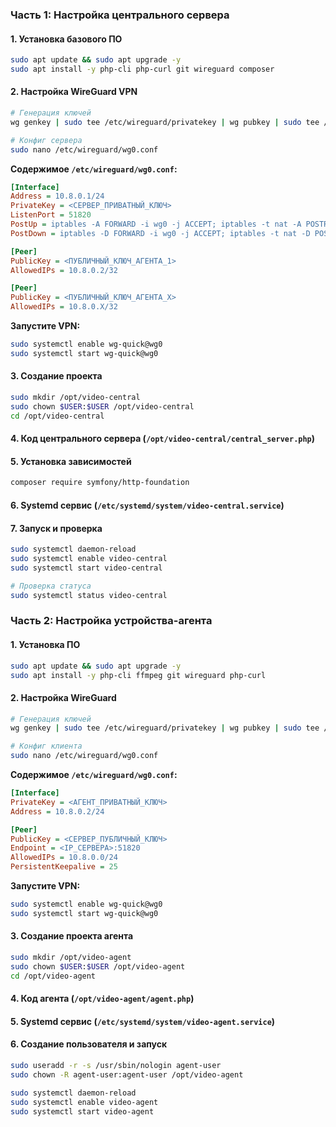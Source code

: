 ### **Часть 1: Настройка центрального сервера**

#### **1. Установка базового ПО**
```bash
sudo apt update && sudo apt upgrade -y
sudo apt install -y php-cli php-curl git wireguard composer
```

#### **2. Настройка WireGuard VPN**
```bash
# Генерация ключей
wg genkey | sudo tee /etc/wireguard/privatekey | wg pubkey | sudo tee /etc/wireguard/publickey

# Конфиг сервера
sudo nano /etc/wireguard/wg0.conf
```

**Содержимое `/etc/wireguard/wg0.conf`:**
```ini
[Interface]
Address = 10.8.0.1/24
PrivateKey = <СЕРВЕР_ПРИВАТНЫЙ_КЛЮЧ>
ListenPort = 51820
PostUp = iptables -A FORWARD -i wg0 -j ACCEPT; iptables -t nat -A POSTROUTING -o eth0 -j MASQUERADE
PostDown = iptables -D FORWARD -i wg0 -j ACCEPT; iptables -t nat -D POSTROUTING -o eth0 -j MASQUERADE

[Peer]
PublicKey = <ПУБЛИЧНЫЙ_КЛЮЧ_АГЕНТА_1>
AllowedIPs = 10.8.0.2/32

[Peer]
PublicKey = <ПУБЛИЧНЫЙ_КЛЮЧ_АГЕНТА_X>
AllowedIPs = 10.8.0.X/32
```

**Запустите VPN:**
```bash
sudo systemctl enable wg-quick@wg0
sudo systemctl start wg-quick@wg0
```

#### **3. Создание проекта**
```bash
sudo mkdir /opt/video-central
sudo chown $USER:$USER /opt/video-central
cd /opt/video-central
```

#### **4. Код центрального сервера (`/opt/video-central/central_server.php`)**

#### **5. Установка зависимостей**
```bash
composer require symfony/http-foundation
```

#### **6. Systemd сервис (`/etc/systemd/system/video-central.service`)**

#### **7. Запуск и проверка**
```bash
sudo systemctl daemon-reload
sudo systemctl enable video-central
sudo systemctl start video-central

# Проверка статуса
sudo systemctl status video-central
```

### **Часть 2: Настройка устройства-агента**

#### **1. Установка ПО**
```bash
sudo apt update && sudo apt upgrade -y
sudo apt install -y php-cli ffmpeg git wireguard php-curl
```

#### **2. Настройка WireGuard**
```bash
# Генерация ключей
wg genkey | sudo tee /etc/wireguard/privatekey | wg pubkey | sudo tee /etc/wireguard/publickey

# Конфиг клиента
sudo nano /etc/wireguard/wg0.conf
```

**Содержимое `/etc/wireguard/wg0.conf`:**
```ini
[Interface]
PrivateKey = <АГЕНТ_ПРИВАТНЫЙ_КЛЮЧ>
Address = 10.8.0.2/24

[Peer]
PublicKey = <СЕРВЕР_ПУБЛИЧНЫЙ_КЛЮЧ>
Endpoint = <IP_СЕРВЕРА>:51820
AllowedIPs = 10.8.0.0/24
PersistentKeepalive = 25
```

**Запустите VPN:**
```bash
sudo systemctl enable wg-quick@wg0
sudo systemctl start wg-quick@wg0
```

#### **3. Создание проекта агента**
```bash
sudo mkdir /opt/video-agent
sudo chown $USER:$USER /opt/video-agent
cd /opt/video-agent
```

#### **4. Код агента (`/opt/video-agent/agent.php`)**

#### **5. Systemd сервис (`/etc/systemd/system/video-agent.service`)**

#### **6. Создание пользователя и запуск**
```bash
sudo useradd -r -s /usr/sbin/nologin agent-user
sudo chown -R agent-user:agent-user /opt/video-agent

sudo systemctl daemon-reload
sudo systemctl enable video-agent
sudo systemctl start video-agent
```
